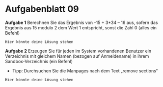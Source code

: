 # Aufgabenblatt 09
**Aufgabe 1**
Berechnen Sie das Ergebnis von -15 + 3*34 – 16 aus, sofern das Ergebnis aus 15 modulo 2 dem Wert 1 entspricht, sonst die Zahl 0 (alles ein Befehl)

`Hier könnte deine Lösung stehen`

**Aufgabe 2**
Erzeugen Sie für jeden im System vorhandenen Benutzer ein Verzeichnis mit gleichem Namen (bezogen auf Anmeldename) in ihrem Sandbox-Verzeichnis (ein Befehl)

+ Tipp: Durchsuchen Sie die Manpages nach dem Text „remove sections“

`Hier könnte deine Lösung stehen`